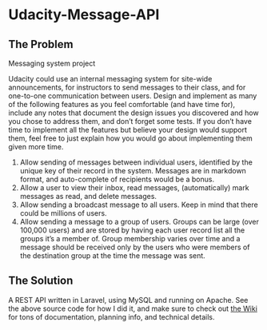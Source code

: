 Udacity-Message-API
===================

The Problem
-----------

Messaging system project

Udacity could use an internal messaging system for site-wide announcements, for instructors to send messages to their class, and for one-to-one communication between users.  Design and implement as many of the following features as you feel comfortable (and have time for), include any notes that document the design issues you discovered and how you chose to address them, and don’t forget some tests.  If you don’t have time to implement all the features but believe your design would support them, feel free to just explain how you would go about implementing them given more time.

1. Allow sending of messages between individual users, identified by the unique key of their record in the system.  Messages are in markdown format, and auto-complete of recipients would be a bonus.
2. Allow a user to view their inbox, read messages, (automatically) mark messages as read, and delete messages.
3. Allow sending a broadcast message to all users.  Keep in mind that there could be millions of users.
4. Allow sending a message to a group of users.  Groups can be large (over 100,000 users) and are stored by having each user record list all the groups it’s a member of.  Group membership varies over time and a message should be received only by the users who were members of the destination group at the time the message was sent.

The Solution
------------

A REST API written in Laravel, using MySQL and running on Apache. See the above source code for how I did it, and
make sure to check out [the Wiki](https://github.com/apotheos/udacity-message-api/wiki/_pages) for tons of
documentation, planning info, and technical details.
